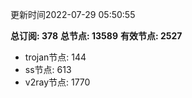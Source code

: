 更新时间2022-07-29 05:50:55

**总订阅: 378**
**总节点: 13589**
**有效节点: 2527**
- trojan节点: 144
- ss节点: 613
- v2ray节点: 1770
